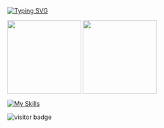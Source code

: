 [![Typing SVG](https://readme-typing-svg.herokuapp.com/?lines=Welcome+to+my+github+page;I+am+a+web+developer)](https://git.io/typing-svg)


<p float="left">
  <img height="170em" align="center" src="https://github-readme-stats.vercel.app/api?username=maksat111&show_icons=true&theme=radical&count_private=true" />
  <img height="170em" align="center" src="https://github-readme-stats.vercel.app/api/top-langs/?username=maksat111&layout=compact&show_icons=true&theme=radical&langs_count=8" />
</p>


[![My Skills](https://skillicons.dev/icons?i=js,nodejs,react,css,tailwind,mongodb,postgres,html,bootstrap,cpp,git,github,jquery,py,vscode&theme=light)](https://skillicons.dev)



![visitor badge](https://visitor-badge.glitch.me/badge?page_id=maksat111)
